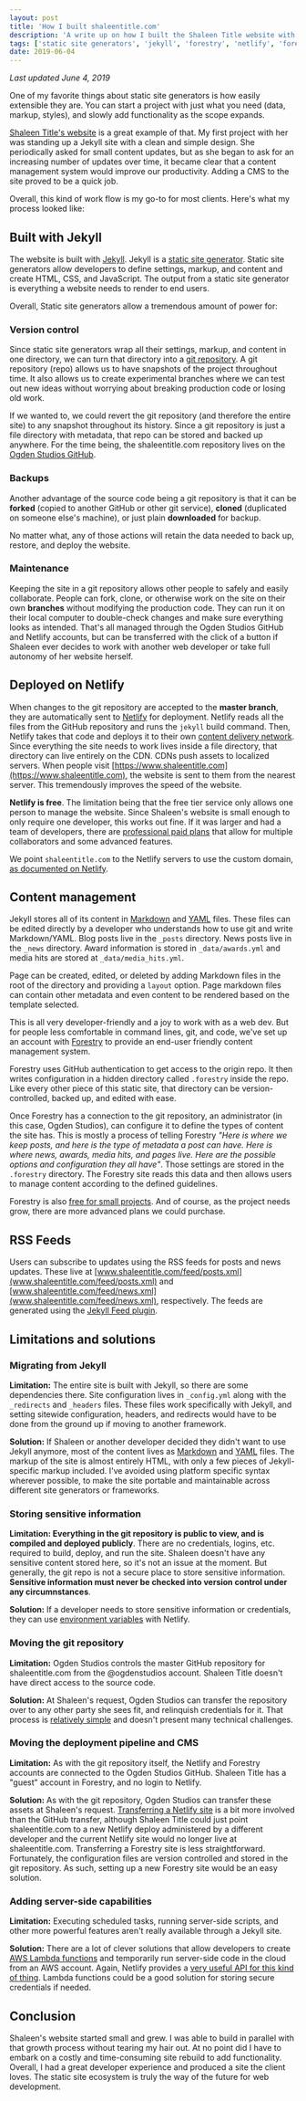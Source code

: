 ```yaml
---
layout: post
title: 'How I built shaleentitle.com'
description: 'A write up on how I built the Shaleen Title website with Jekyll, Netlify and Forestry.'
tags: ['static site generators', 'jekyll', 'forestry', 'netlify', 'forestry', 'post']
date: 2019-06-04
---
```

*Last updated June 4, 2019*

One of my favorite things about static site generators is how easily extensible they are. You can start a project with just what you need (data, markup, styles), and slowly add functionality as the scope expands. 

[Shaleen Title's website](https://www.shaleentitle.com) is a great example of that. My first project with her was standing up a Jekyll site with a clean and simple design. She periodically asked for small content updates, but as she began to ask for an increasing number of updates over time, it became clear that a content management system would improve our productivity. Adding a CMS to the site proved to be a quick job. 

Overall, this kind of work flow is my go-to for most clients. Here's what my process looked like:

## Built with Jekyll 

The website is built with [Jekyll](https://jekyllrb.com). Jekyll is a [static site generator](https://www.staticgen.com/). Static site generators allow developers to define settings, markup, and content and create HTML, CSS, and JavaScript. The output from a static site generator is everything a website needs to render to end users. 

Overall, Static site generators allow a tremendous amount of power for:

### Version control 

Since static site generators wrap all their settings, markup, and content in one directory, we can turn that directory into a [git repository](https://git-scm.com/book/en/v2/Getting-Started-What-is-Git%3F). A git repository (repo) allows us to have snapshots of the project throughout time. It also allows us to create experimental branches where we can test out new ideas without worrying about breaking production code or losing old work. 

If we wanted to, we could revert the git repository (and therefore the entire site) to any snapshot throughout its history. Since a git repository is just a file directory with metadata, that repo can be stored and backed up anywhere. For the time being, the shaleentitle.com repository lives on the [Ogden Studios GitHub](https://github.com/ogdenstudios/shaleen-title). 

### Backups 

Another advantage of the source code being a git repository is that it can be **forked** (copied to another GitHub or other git service), **cloned** (duplicated on someone else's machine), or just plain **downloaded** for backup. 

No matter what, any of those actions will retain the data needed to back up, restore, and deploy the website. 

### Maintenance

Keeping the site in a git repository allows other people to safely and easily collaborate. People can fork, clone, or otherwise work on the site on their own **branches** without modifying the production code. They can run it on their local computer to double-check changes and make sure everything looks as intended. That's all managed through the Ogden Studios GitHub and Netlify accounts, but can be transferred with the click of a button if Shaleen ever decides to work with another web developer or take full autonomy of her website herself.

## Deployed on Netlify 

When changes to the git repository are accepted to the **master branch**, they are automatically sent to [Netlify](https://www.netlify.com/) for deployment. Netlify reads all the files from the GitHub repository and runs the `jekyll` build command. Then, Netlify takes that code and deploys it to their own [content delivery network](https://en.wikipedia.org/wiki/Content_delivery_network). Since everything the site needs to work lives inside a file directory, that directory can live entirely on the CDN. CDNs push assets to localized servers. When people visit [https://www.shaleentitle.com](https://www.shaleentitle.com), the website is sent to them from the nearest server. This tremendously improves the speed of the website. 

**Netlify is free**. The limitation being that the free tier service only allows one person to manage the website. Since Shaleen's website is small enough to only require one developer, this works out fine. If it was larger and had a team of developers, there are [professional paid plans](https://www.netlify.com/pricing/) that allow for multiple collaborators and some advanced features. 

We point `shaleentitle.com` to the Netlify servers to use the custom domain, [as documented on Netlify](https://www.netlify.com/docs/custom-domains/). 

## Content management

Jekyll stores all of its content in [Markdown](https://en.wikipedia.org/wiki/Markdown) and [YAML](https://en.wikipedia.org/wiki/YAML) files. These files can be edited directly by a developer who understands how to use git and write Markdown/YAML. Blog posts live in the `_posts` directory. News posts live in the `_news` directory. Award information is stored in `_data/awards.yml` and media hits are stored at `_data/media_hits.yml`. 

Page can be created, edited, or deleted by adding Markdown files in the root of the directory and providing a `layout` option. Page markdown files can contain other metadata and even content to be rendered based on the template selected. 

This is all very developer-friendly and a joy to work with as a web dev. But for people less comfortable in command lines, git, and code, we've set up an account with [Forestry](https://forestry.io/) to provide an end-user friendly content management system. 

Forestry uses GitHub authentication to get access to the origin repo. It then writes configuration in a hidden directory called `.forestry` inside the repo. Like every other piece of this static site, that directory can be version-controlled, backed up, and edited with ease. 

Once Forestry has a connection to the git repository, an administrator (in this case, Ogden Studios), can configure it to define the types of content the site has. This is mostly a process of telling Forestry *"Here is where we keep posts, and here is the type of metadata a post can have. Here is where news, awards, media hits, and pages live. Here are the possible options and configuration they all have"*. Those settings are stored in the `.forestry` directory. The Forestry site reads this data and then allows users to manage content according to the defined guidelines. 

Forestry is also [free for small projects](https://forestry.io/pricing/). And of course, as the project needs grow, there are more advanced plans we could purchase.

## RSS Feeds 

Users can subscribe to updates using the RSS feeds for posts and news updates. These live at [www.shaleentitle.com/feed/posts.xml](www.shaleentitle.com/feed/posts.xml) and [www.shaleentitle.com/feed/news.xml](www.shaleentitle.com/feed/news.xml), respectively. The feeds are generated using the [Jekyll Feed plugin](https://github.com/jekyll/jekyll-feed). 

## Limitations and solutions 

### Migrating from Jekyll 

**Limitation:** The entire site is built with Jekyll, so there are some dependencies there. Site configuration lives in `_config.yml` along with the `_redirects` and `_headers` files. These files work specifically with Jekyll, and setting sitewide configuration, headers, and redirects would have to be done from the ground up if moving to another framework.

**Solution:** If Shaleen or another developer decided they didn't want to use Jekyll anymore, most of the content lives as [Markdown](https://en.wikipedia.org/wiki/Markdown) and [YAML](https://en.wikipedia.org/wiki/YAML) files. The markup of the site is almost entirely HTML, with only a few pieces of Jekyll-specific markup included. I've avoided using platform specific syntax wherever possible, to make the site portable and maintainable across different site generators or frameworks. 

### Storing sensitive information 

**Limitation: Everything in the git repository is public to view, and is compiled and deployed publicly**. There are no credentials, logins, etc. required to build, deploy, and run the site. Shaleen doesn't have any sensitive content stored here, so it's not an issue at the moment. But generally, the git repo is not a secure place to store sensitive information. **Sensitive information must never be checked into version control under any circumnstances**. 

**Solution:** If a developer needs to store sensitive information or credentials, they can use [environment variables](https://www.netlify.com/docs/continuous-deployment/#environment-variables) with Netlify.

### Moving the git repository 

**Limitation:** Ogden Studios controls the master GitHub repository for shaleentitle.com from the @ogdenstudios account. Shaleen Title doesn't have direct access to the source code.

**Solution:** At Shaleen's request, Ogden Studios can transfer the repository over to any other party she sees fit, and relinquish credentials for it. That process is [relatively simple](https://help.github.com/en/articles/transferring-a-repository) and doesn't present many technical challenges. 

### Moving the deployment pipeline and CMS 

**Limitation:** As with the git repository itself, the Netlify and Forestry accounts are connected to the Ogden Studios GitHub. Shaleen Title has a "guest" account in Forestry, and no login to Netlify. 

**Solution:** As with the git repository, Ogden Studios can transfer these assets at Shaleen's request. [Transferring a Netlify site](https://www.netlify.com/docs/teams/) is a bit more involved than the GitHub transfer, although Shaleen Title could just point shaleentitle.com to a new Netlify deploy administered by a different developer and the current Netlify site would no longer live at shaleentitle.com. Transferring a Forestry site is less straightforward. Fortunately, the configuration files are version controlled and stored in the git repository. As such, setting up a new Forestry site would be an easy solution. 

### Adding server-side capabilities 

**Limitation:** Executing scheduled tasks, running server-side scripts, and other more powerful features aren't really available through a Jekyll site. 

**Solution:** There are a lot of clever solutions that allow developers to create [AWS Lambda functions](https://aws.amazon.com/lambda/) and temporarily run server-side code in the cloud from an AWS account. Again, Netlify provides a [very useful API for this kind of thing](https://www.netlify.com/docs/functions/). Lambda functions could be a good solution for storing secure credentials if needed. 

## Conclusion 

Shaleen's website started small and grew. I was able to build in parallel with that growth process without tearing my hair out. At no point did I have to embark on a costly and time-consuming site rebuild to add functionality. Overall, I had a great developer experience and produced a site the client loves. The static site ecosystem is truly the way of the future for web development.